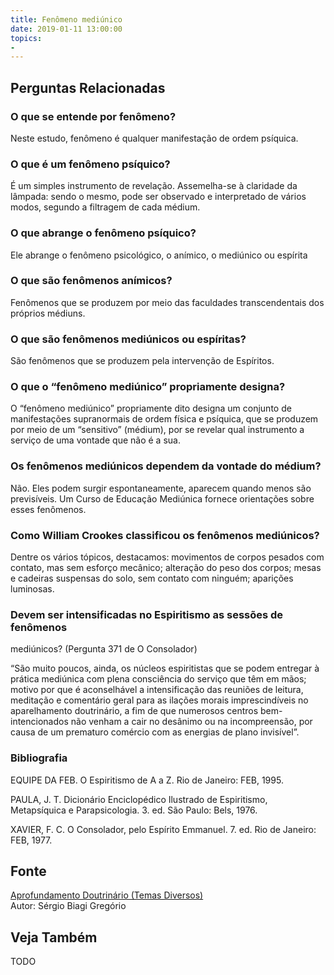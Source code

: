 ```yaml
---
title: Fenômeno mediúnico
date: 2019-01-11 13:00:00
topics: 
- 
---
```




## Perguntas Relacionadas

### O que se entende por fenômeno?
Neste estudo, fenômeno é qualquer manifestação de ordem psíquica.

### O que é um fenômeno psíquico?
É um simples instrumento de revelação. Assemelha-se à claridade da
lâmpada: sendo o mesmo, pode ser observado e interpretado de vários
modos, segundo a filtragem de cada médium.

### O que abrange o fenômeno psíquico?
Ele abrange o fenômeno psicológico, o anímico, o mediúnico ou espírita

### O que são fenômenos anímicos?
Fenômenos que se produzem por meio das faculdades transcendentais dos
próprios médiuns.

### O que são fenômenos mediúnicos ou espíritas?
São fenômenos que se produzem pela intervenção de Espíritos.

### O que o “fenômeno mediúnico” propriamente designa?
O “fenômeno mediúnico” propriamente dito designa um conjunto de
manifestações supranormais de ordem física e psíquica, que se produzem
por meio de um “sensitivo” (médium), por se revelar qual instrumento a
serviço de uma vontade que não é a sua.

### Os fenômenos mediúnicos dependem da vontade do médium?
Não. Eles podem surgir espontaneamente, aparecem quando menos são
previsíveis. Um Curso de Educação Mediúnica fornece orientações sobre
esses fenômenos.

### Como William Crookes classificou os fenômenos mediúnicos?
Dentre os vários tópicos, destacamos: movimentos de corpos pesados com
contato, mas sem esforço mecânico; alteração do peso dos corpos; mesas e
cadeiras suspensas do solo, sem contato com ninguém; aparições
luminosas.

### Devem ser intensificadas no Espiritismo as sessões de fenômenos
mediúnicos? (Pergunta 371 de O Consolador)

“São muito poucos, ainda, os núcleos espiritistas que se podem entregar
à prática mediúnica com plena consciência do serviço que têm em mãos;
motivo por que é aconselhável a intensificação das reuniões de leitura,
meditação e comentário geral para as ilações morais imprescindíveis no
aparelhamento doutrinário, a fim de que numerosos centros
bem-intencionados não venham a cair no desânimo ou na incompreensão, por
causa de um prematuro comércio com as energias de plano invisível”.


### Bibliografia
EQUIPE DA FEB. O Espiritismo de A a Z. Rio de Janeiro: FEB, 1995.

PAULA, J. T. Dicionário Enciclopédico Ilustrado de Espiritismo,
Metapsíquica e Parapsicologia. 3. ed. São Paulo: Bels, 1976.

XAVIER, F. C. O Consolador, pelo Espírito Emmanuel. 7. ed. Rio de
Janeiro: FEB, 1977.

## Fonte
[Aprofundamento Doutrinário (Temas Diversos)](https://sites.google.com/view/aprofundamentodoutrinario/fenômeno-mediúnico)  
Autor: Sérgio Biagi Gregório



## Veja Também
TODO


